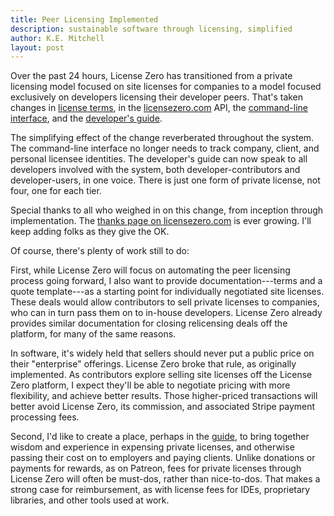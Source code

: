 ```yaml
---
title: Peer Licensing Implemented
description: sustainable software through licensing, simplified
author: K.E. Mitchell
layout: post
---
```


Over the past 24 hours, License Zero has transitioned from a private licensing model focused on site licenses for companies to a model focused exclusively on developers licensing their developer peers.  That's taken changes in [license terms](https://licensezero.com/licenses/private), in the [licensezero.com](https://licensezero.com) API, the [command-line interface](https://www.npmjs.com/packages/licensezero), and the [developer's guide](https://guide.licensezero.com).

The simplifying effect of the change reverberated throughout the system.  The command-line interface no longer needs to track company, client, and personal licensee identities.  The developer's guide can now speak to all developers involved with the system, both developer-contributors and developer-users, in one voice.  There is just one form of private license, not four, one for each tier.

Special thanks to all who weighed in on this change, from inception through implementation.  The [thanks page on licensezero.com](https://licensezero.com/thanks) is ever growing.  I'll keep adding folks as they give the OK.

Of course, there's plenty of work still to do:

First, while License Zero will focus on automating the peer licensing process going forward, I also want to provide documentation---terms and a quote template---as a starting point for individually negotiated site licenses.  These deals would allow contributors to sell private licenses to companies, who can in turn pass them on to in-house developers.  License Zero already provides similar documentation for closing relicensing deals off the platform, for many of the same reasons.

In software, it's widely held that sellers should never put a public price on their "enterprise" offerings.  License Zero broke that rule, as originally implemented.  As contributors explore selling site licenses off the License Zero platform, I expect they'll be able to negotiate pricing with more flexibility, and achieve better results.  Those higher-priced transactions will better avoid License Zero, its commission, and associated Stripe payment processing fees.

Second, I'd like to create a place, perhaps in the [guide](https://guide.licensezero.com), to bring together wisdom and experience in expensing private licenses, and otherwise passing their cost on to employers and paying clients.  Unlike donations or payments for rewards, as on Patreon, fees for private licenses through License Zero will often be must-dos, rather than nice-to-dos.  That makes a strong case for reimbursement, as with license fees for IDEs, proprietary libraries, and other tools used at work.
